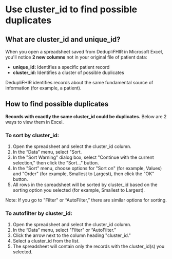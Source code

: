 # Use cluster_id to find possible duplicates

## What are cluster_id and unique_id?
When you open a spreadsheet saved from DedupliFHIR in Microsoft Excel, you'll notice **2 new columns** not in your original file of patient data:
- **unique_id:** Identifies a specific patient record
- **cluster_id:** Identifies a cluster of possible duplicates  

DedupliFHIR identifies records about the same fundamental source of information (for example, a patient).

## How to find possible duplicates 
**Records with exactly the same cluster_id could be duplicates.** Below are 2 ways to view them in Excel. 

### To sort by cluster_id: 
1. Open the spreadsheet and select the cluster_id column.
2. In the “Data” menu, select "Sort.
3. In the "Sort Warning" dialog box, select "Continue with the current selection," then click the "Sort..." button.  
4. In the "Sort" menu, choose options for "Sort on" (for example, Values) and "Order" (for example, Smallest to Largest), then click the "OK" button. 
5. All rows in the spreadsheet will be sorted by cluster_id based on the sorting option you selected (for example, Smallest to Largest).

Note: If you go to "Filter" or “AutoFilter,” there are similar options for sorting. 

### To autofilter by cluster_id:
1. Open the spreadsheet and select the cluster_id column.
2. In the “Data” menu, select "Filter" or “AutoFilter.”
3. Click the arrow next to the column heading "cluster_id."
4. Select a cluster_id from the list.
5. The spreadsheet will contain only the records with the cluster_id(s) you selected.






